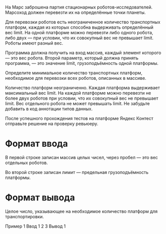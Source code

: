 На Марс заброшена партия стационарных роботов-исследователей. Марсоход должен перевезти их на определённые точки планеты.

Для перевозки роботов есть неограниченное количество транспортных платформ, каждая из которых способна выдерживать определённый вес limit. На одной платформе можно перевезти либо одного робота, либо двух — при условии, что их совокупный вес не превышает limit. Роботы имеют разный вес.

Программа должна получить на вход массив, каждый элемент которого — это вес робота. Второй параметр, который должна принять программа, — это значение limit, грузоподъёмность одной платформы.

Определите минимальное количество транспортных платформ, необходимое для перевозки всех роботов, описанных в массиве.

Количество платформ неограниченно.
Каждая платформа выдерживает максимальный вес limit.
На каждой платформе можно перевезти не более двух роботов при условии, что их совокупный вес не превышает limit.
Вес отдельного робота не может превышать limit.
Не забудьте добавить в код аннотации типов данных.

После успешного прохождения тестов на платформе Яндекс Контест отправьте решение на проверку ревьюеру.

# Формат ввода
В первой строке записан массив целых чисел, через пробел — это вес отдельных роботов.

Во второй строке записан лимит — предельная грузоподъёмность платформы.

# Формат вывода
Целое число, указывающее на необходимое количество платформ для транспортировки.

Пример 1
Ввод
1 2
3
Вывод
1